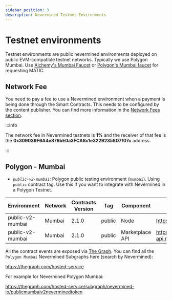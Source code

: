 ```yaml
---
sidebar_position: 3
description: Nevermined Testnet Environments
---
```


# Testnet environments

Testnet environments are public nevermined environments deployed on public EVM-compatible testnet networks. Typically we use Polygon Mumbai.
Use [Alchemy's Mumbai Faucet](https://mumbaifaucet.com/) or [Polygon's Mumbai faucet](https://faucet.polygon.technology/) for requesting MATIC.

## Network Fee

You need to pay a fee to use a Nevermined environment when a payment is being done through the Smart Contracts. This needs to be configured by the content publisher. You can find more information in the [Network Fees section](network-fees.mdx).

:::info

The network fee in Nevermined testnets is **1%** and the receiver of that fee is the **0x309039F6A4e876bE0a3FCA8c1e32292358D7f07c** address.

:::


## Polygon - Mumbai

- *`public-v2-mumbai`*: Polygon public testing environment (`mumbai`). Using `public` contract tag. Use this if you want to integrate with Nevermined in a Polygon Testnet.

| Environment | Network | Contracts Version | Tag | Component | URL | Comments |
|-------------|---------|-------------------|-----|-----------|-----|----------|
| public-v2-mumbai | Mumbai | 2.1.0 | public | Node | https://node.mumbai.public.nevermined.network | |
| public-v2-mumbai | Mumbai | 2.1.0 | public | Marketplace API | https://marketplace-api.mumbai.public.nevermined.network | |

All the contract events are exposed via [The Graph](https://thegraph.com/). You can find all the `Polygon Mumbai` Nevermined Subgraphs here (search by Nevermined):

https://thegraph.com/hosted-service

For example for Nevermined Polygon Mumbai:

https://thegraph.com/hosted-service/subgraph/nevermined-io/publicmumbaiv2neverminedtoken

